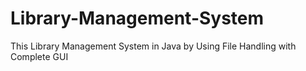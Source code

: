 # Library-Management-System
This Library Management System in Java by Using File Handling with Complete GUI
